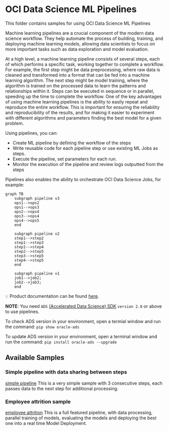 # OCI Data Science ML Pipelines

This folder contains samples for using OCI Data Science ML Pipelines

Machine learning pipelines are a crucial component of the modern data science workflow. They help automate the process of building, training, and deploying machine learning models, allowing data scientists to focus on more important tasks such as data exploration and model evaluation.

At a high level, a machine learning pipeline consists of several steps, each of which performs a specific task, working together to complete a workflow. For example, the first step might be data preprocessing, where raw data is cleaned and transformed into a format that can be fed into a machine learning algorithm. The next step might be model training, where the algorithm is trained on the processed data to learn the patterns and relationships within it. Steps can be executed in sequence or in parallel, speeding up the time to complete the workflow.
One of the key advantages of using machine learning pipelines is the ability to easily repeat and reproduce the entire workflow. This is important for ensuring the reliability and reproducibility of the results, and for making it easier to experiment with different algorithms and parameters finding the best model for a given problem.

Using pipelines, you can:

- Create ML pipeline by defining the workflow of the steps
- Write reusable code for each pipeline step or use existing ML Jobs as steps.
- Execute the pipeline, set parameters for each run.
- Monitor the execution of the pipeline and review logs outputted from the steps

Pipelines also enables the ability to orchestrate OCI Data Science Jobs, for example:

```mermaid
graph TB
    subgraph pipeline v3
    ops1-->ops2
    ops1-->ops3
    ops2-->ops4
    ops3-->ops4
    ops4-->ops5
    end

    subgraph pipeline v2
    step1-->step2
    step1-->step3
    step1-->step4
    step2-->step5
    step3-->step5
    step4-->step5
    end
    
    subgraph pipeline v1
    job1-->job2;
    job2-->job3;
    end
```

:bulb: Product documentation can be found [here](https://docs.oracle.com/iaas/data-science/using/pipelines-about.htm).

**NOTE**: You need `ADS` [(Accelerated Data Science) SDK](https://accelerated-data-science.readthedocs.io/en/latest/user_guide/pipeline/overview.html) `version 2.8` or above to use pipelines.

To check ADS version in your environment, open a termial window and run the command: ```pip show oracle-ads```

To update ADS version in your environment, open a terminal window and run the command: ```pip install oracle-ads --upgrade```

## Available Samples

### Simple pipeline with data sharing between steps

[simple pipeline](./samples/simple)
This is a very simple sample with 3 consecutive steps, each passes data to the next step for additional processing.

### Employee attrition sample

[employee attrition](./samples/employee-attrition)
This is a full featured pipeline, with data processing, parallel training of models, evaluating the models and deploying the best one into a real time Model Deployment.
